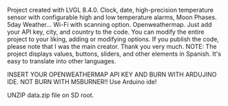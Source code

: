 Project created with LVGL 8.4.0. Clock, date, 
high-precision temperature sensor with configurable high and low temperature alarms, Moon Phases. 5day Weather... 
Wi-Fi with scanning option. Openweathermap. Just add your API key, city, and country to the code. 
You can modify the entire project to your liking, adding or modifying options. If you publish the code, please note that I was the main creator. 
Thank you very much. NOTE: The project displays values, buttons, sliders, and other elements in Spanish. It's easy to translate into other languages.

INSERT YOUR OPENWEATHERMAP API KEY AND BURN WITH ARDUJINO IDE.
NOT BURN WITH M5BURNER!! Use Arduino ide!

UNZIP data.zip file on SD root.
